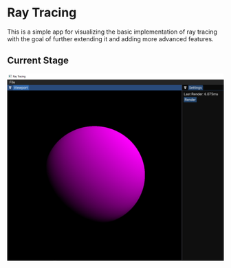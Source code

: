 # Ray Tracing

This is a simple app for visualizing the basic implementation of ray tracing with the goal of further extending it and adding more advanced features.

## Current Stage

![Basic Ray Tracing](https://github.com/Turtle24/RayTracing/blob/master/ray%20tracing%20basics.PNG)
